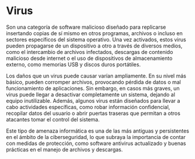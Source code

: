 # Virus

Son una categoría de software malicioso diseñado para replicarse insertando copias de sí mismo en otros programas, archivos o incluso en sectores específicos del sistema operativo. Una vez activados, estos virus pueden propagarse de un dispositivo a otro a través de diversos medios, como el intercambio de archivos infectados, descargas de contenido malicioso desde internet o el uso de dispositivos de almacenamiento externo, como memorias USB y discos duros portátiles.

Los daños que un virus puede causar varían ampliamente. En su nivel más básico, pueden corromper archivos, provocando pérdida de datos o mal funcionamiento de aplicaciones. Sin embargo, en casos más graves, un virus puede llegar a desactivar completamente un sistema, dejando al equipo inutilizable. Además, algunos virus están diseñados para llevar a cabo actividades específicas, como robar información confidencial, recopilar datos del usuario o abrir puertas traseras que permitan a otros atacantes tomar el control del sistema.

Este tipo de amenaza informática es una de las más antiguas y persistentes en el ámbito de la ciberseguridad, lo que subraya la importancia de contar con medidas de protección, como software antivirus actualizado y buenas prácticas en el manejo de archivos y descargas.
